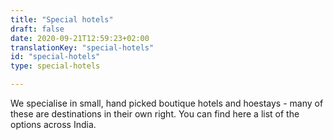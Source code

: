 ```yaml
---
title: "Special hotels"
draft: false
date: 2020-09-21T12:59:23+02:00
translationKey: "special-hotels"
id: "special-hotels"
type: special-hotels

---
```

We specialise in small, hand picked boutique hotels and hoestays - many of these are destinations in their own right. You can find here a list of the options across India.